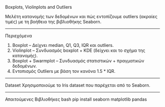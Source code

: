  Boxplots, Violinplots and Outliers

Μελέτη κατανομής των δεδομένων και πώς εντοπίζουμε outliers (ακραίες τιμές) με τη βοήθεια της βιβλιοθήκης Seaborn.

---

 Περιεχόμενα
1. Boxplot – Δείχνει median, Q1, Q3, IQR και outliers.  
2. Violinplot – Συνδυασμός boxplot + KDE (δείχνει και το σχήμα της κατανομής).  
3. Boxplot + Swarmplot – Συνδυασμός στατιστικών + πραγματικών δεδομένων.  
4. Εντοπισμός Outliers με βάση τον κανόνα 1.5 * IQR.  

---

Dataset
Χρησιμοποιούμε το Iris dataset που παρέχεται από το Seaborn.

---

 Απαιτούμενες Βιβλιοθήκες
bash
pip install seaborn matplotlib pandas
